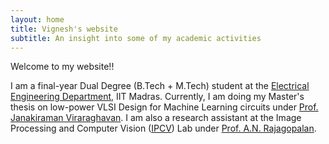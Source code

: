 ```yaml
---
layout: home
title: Vignesh's website
subtitle: An insight into some of my academic activities
---
```


Welcome to my website!!  

I am a final-year Dual Degree (B.Tech + M.Tech) student at the [Electrical Engineering Department](http://www.ee.iitm.ac.in/), IIT Madras. Currently, I am doing my Master's thesis on low-power VLSI Design for Machine Learning circuits under [Prof. Janakiraman Viraraghavan](http://www.ee.iitm.ac.in/janakiraman/). I am also a  research assistant at the Image Processing and Computer Vision ([IPCV](http://www.ee.iitm.ac.in/ipcvlab/)) Lab under [Prof. A.N. Rajagopalan](http://www.ee.iitm.ac.in/~raju/).
